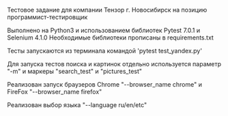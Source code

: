 Тестовое задание для компании Тензор г. Новосибирск
на позицию программист-тестировщик

Выполнено на Python3 и использованием библиотек Pytest 7.0.1 и Selenium 4.1.0
Необходимые библиотеки прописаны в requirements.txt

Тесты запускаются из терминала командой 
'pytest test_yandex.py'

Для запуска тестов поиска и картинок отдельно используется параметр "-m" и маркеры "search_test" и "pictures_test"

Реализован запуск браузеров Chrome "--browser_name chrome" и FireFox "--browser_name firefox"

Реализован выбор языка "--language ru/en/etc"